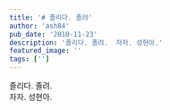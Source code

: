```yaml
---
title: '# 졸리다. 졸려'
author: 'ash84'
pub_date: '2010-11-23'
description: '졸리다. 졸려.  자자. 성현아.'
featured_image: ''
tags: ['']
---
```



<div>졸리다. 졸려. </div><div></div><div> 자자. 성현아. </div>

